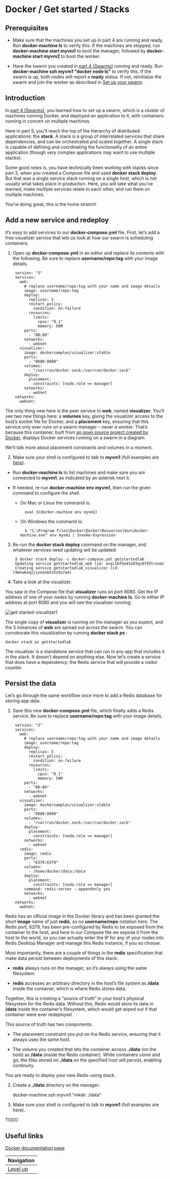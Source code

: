 # Docker / Get started / Stacks #

## Prerequisites ##

* Make sure that the machines you set up in part 4 are running and ready. Run **docker-machine ls** to verify this. If the machines are stopped, run **docker-machine start myvm1** to boot the manager, followed by **docker-machine start myvm2** to boot the worker.

* Have the swarm you created in [part 4 (Swarms)](../swarms/README.md) running and ready. Run **docker-machine ssh myvm1 "docker node ls"** to verify this. If the swarm is up, both nodes will report a **ready** status. If not, reinitialze the swarm and join the worker as described in [Set up your swarm](../swarms/README.md).

## Introduction ##

In [part 4 (Swarms)](../swarms/README.md), you learned how to set up a swarm, which is a cluster of machines running Docker, and deployed an application to it, with containers running in concert on multiple machines.

Here in part 5, you’ll reach the top of the hierarchy of distributed applications: the **stack**. A stack is a group of interrelated services that share dependencies, and can be orchestrated and scaled together. A single stack is capable of defining and coordinating the functionality of an entire application (though very complex applications may want to use multiple stacks).

Some good news is, you have technically been working with stacks since part 3, when you created a Compose file and used **docker stack deploy**. But that was a single service stack running on a single host, which is not usually what takes place in production. Here, you will take what you’ve learned, make multiple services relate to each other, and run them on multiple machines.

You’re doing great, this is the home stretch!

## Add a new service and redeploy ##

It’s easy to add services to our **docker-compose.yml** file. First, let’s add a free visualizer service that lets us look at how our swarm is scheduling containers.

1. Open up **docker-compose.yml** in an editor and replace its contents with the following. Be sure to replace **username/repo:tag** with your image details.

        version: "3"
        services:
          web:
            # replace username/repo:tag with your name and image details
            image: username/repo:tag
            deploy:
              replicas: 5
              restart_policy:
                condition: on-failure
              resources:
                limits:
                  cpus: "0.1"
                  memory: 50M
            ports:
              - "80:80"
            networks:
              - webnet
          visualizer:
            image: dockersamples/visualizer:stable
            ports:
              - "8080:8080"
            volumes:
              - "/var/run/docker.sock:/var/run/docker.sock"
            deploy:
              placement:
                constraints: [node.role == manager]
            networks:
              - webnet
        networks:
          webnet:

The only thing new here is the peer service to **web**, named **visualizer**. You’ll see two new things here: a **volumes** key, giving the visualizer access to the host’s socket file for Docker, and a **placement** key, ensuring that this service only ever runs on a swarm manager – never a worker. That’s because this container, built from [an open source project created by Docker](https://github.com/ManoMarks/docker-swarm-visualizer), displays Docker services running on a swarm in a diagram.

We’ll talk more about placement constraints and volumes in a moment.

2. Make sure your shell is configured to talk to **myvm1** (full examples are [here](../swarms/README.md)).

* Run **docker-machine ls** to list machines and make sure you are connected to **myvm1**, as indicated by an asterisk next it.

* If needed, re-run **docker-machine env myvm1**, then run the given command to configure the shell.

    * On Mac or Linux the command is:

            eval $(docker-machine env myvm1)

    * On Windows the command is:

            & "C:\Program Files\Docker\Docker\Resources\bin\docker-machine.exe" env myvm1 | Invoke-Expression

3. Re-run the **docker stack deploy** command on the manager, and whatever services need updating will be updated:

        $ docker stack deploy -c docker-compose.yml getstartedlab
        Updating service getstartedlab_web (id: angi1bf5e4to03qu9f93trnxm)
        Creating service getstartedlab_visualizer (id: l9mnwkeq2jiononb5ihz9u7a4)

4. Take a look at the visualizer.

You saw in the Compose file that **visualizer** runs on port 8080. Get the IP address of one of your nodes by running **docker-machine ls**. Go to either IP address at port 8080 and you will see the visualizer running:

![get-started-visualizer1](https://github.com/marbug/docker/blob/master/quick-start/images/get-started-visualizer1.png)

The single copy of **visualizer** is running on the manager as you expect, and the 5 instances of **web** are spread out across the swarm. You can corroborate this visualization by running **docker stack ps <stack>**:

    docker stack ps getstartedlab

The visualizer is a standalone service that can run in any app that includes it in the stack. It doesn’t depend on anything else. Now let’s create a service that does have a dependency: the Redis service that will provide a visitor counter.

## Persist the data ##

Let’s go through the same workflow once more to add a Redis database for storing app data.

1. Save this new **docker-compose.yml** file, which finally adds a Redis service. Be sure to replace **username/repo:tag** with your image details.

        version: "3"
        services:
          web:
            # replace username/repo:tag with your name and image details
            image: username/repo:tag
            deploy:
              replicas: 5
              restart_policy:
                condition: on-failure
              resources:
                limits:
                  cpus: "0.1"
                  memory: 50M
            ports:
              - "80:80"
            networks:
              - webnet
          visualizer:
            image: dockersamples/visualizer:stable
            ports:
              - "8080:8080"
            volumes:
              - "/var/run/docker.sock:/var/run/docker.sock"
            deploy:
              placement:
                constraints: [node.role == manager]
            networks:
              - webnet
          redis:
            image: redis
            ports:
              - "6379:6379"
            volumes:
              - /home/docker/data:/data
            deploy:
              placement:
                constraints: [node.role == manager]
            command: redis-server --appendonly yes
            networks:
              - webnet
        networks:
          webnet:

Redis has an official image in the Docker library and has been granted the short **image** name of just **redis**, so no **username/repo** notation here. The Redis port, 6379, has been pre-configured by Redis to be exposed from the container to the host, and here in our Compose file we expose it from the host to the world, so you can actually enter the IP for any of your nodes into Redis Desktop Manager and manage this Redis instance, if you so choose.

Most importantly, there are a couple of things in the **redis** specification that make data persist between deployments of this stack:

* **redis** always runs on the manager, so it’s always using the same filesystem.

* **redis** accesses an arbitrary directory in the host’s file system as **/data** inside the container, which is where Redis stores data.

Together, this is creating a “source of truth” in your host’s physical filesystem for the Redis data. Without this, Redis would store its data in **/data** inside the container’s filesystem, which would get wiped out if that container were ever redeployed.

This source of truth has two components:

* The placement constraint you put on the Redis service, ensuring that it always uses the same host.

* The volume you created that lets the container access **./data** (on the host) as **/data** (inside the Redis container). While containers come and go, the files stored on **./data** on the specified host will persist, enabling continuity.

You are ready to deploy your new Redis-using stack.

2. Create a **./data** directory on the manager:

    docker-machine ssh myvm1 "mkdir ./data"

3. Make sure your shell is configured to talk to **myvm1** (full examples are here).

TODO

## Useful links ##

[Docker documentation page](https://docs.docker.com/get-started/part5/)

| Navigation               |
| ------------------------ |
| [Level up](../README.md) |
